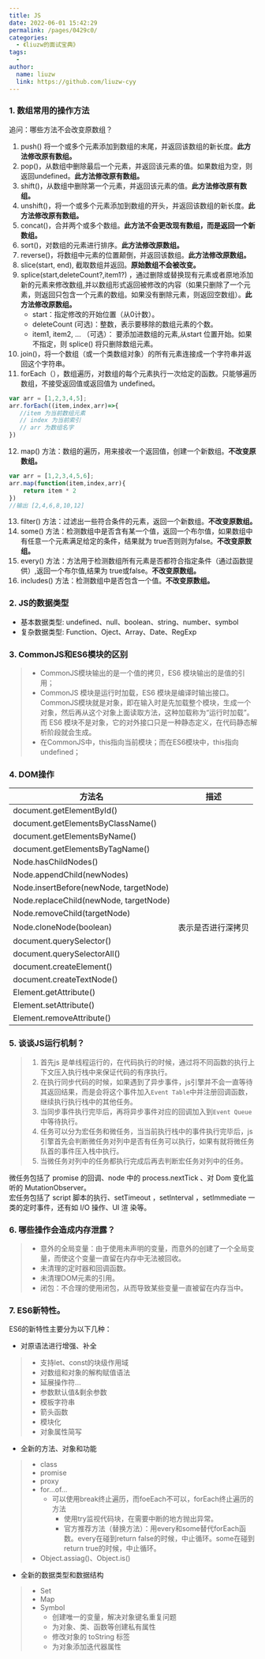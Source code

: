 ```yaml
---
title: JS
date: 2022-06-01 15:42:29
permalink: /pages/0429c0/
categories:
  - 《liuzw的面试宝典》
tags:
  -
author:
  name: liuzw
  link: https://github.com/liuzw-cyy
---
```

### 1. 数组常用的操作方法
追问：哪些方法不会改变原数组？
1. push() 将一个或多个元素添加到数组的末尾，并返回该数组的新长度。**此方法修改原有数组。**
2. pop()，从数组中删除最后一个元素，并返回该元素的值。如果数组为空，则返回undefined。**此方法修改原有数组。**
3. shift()，从数组中删除第一个元素，并返回该元素的值。**此方法修改原有数组。**
4. unshift()，将一个或多个元素添加到数组的开头，并返回该数组的新长度。**此方法修改原有数组。**
5. concat()，合并两个或多个数组。**此方法不会更改现有数组，而是返回一个新数组。**
6. sort()，对数组的元素进行排序。**此方法修改原数组。**
7. reverse()，将数组中元素的位置颠倒，并返回该数组。**此方法修改原数组。**
8. slice(start, end), 截取数组并返回。**原始数组不会被改变。**
9. splice(start,deleteCount?,item1?) ，通过删除或替换现有元素或者原地添加新的元素来修改数组,并以数组形式返回被修改的内容（如果只删除了一个元素，则返回只包含一个元素的数组。如果没有删除元素，则返回空数组）。**此方法修改原数组。**
    * start：指定修改的开始位置（从0计数）。
    * deleteCount (可选)：整数，表示要移除的数组元素的个数。
    * item1, item2, … （可选）：
要添加进数组的元素,从start 位置开始。如果不指定，则 splice() 将只删除数组元素。
10. join()，将一个数组（或一个类数组对象）的所有元素连接成一个字符串并返回这个字符串。
11. forEach（），数组遍历，对数组的每个元素执行一次给定的函数。只能够遍历数组，不接受返回值或返回值为 undefined。
```js
var arr = [1,2,3,4,5];
arr.forEach((item,index,arr)=>{
   //item 为当前数组元素
   // index 为当前索引
   // arr 为数组名字
})
```
12. map() 方法：数组的遍历，用来接收一个返回值，创建一个新数组。**不改变原数组。**
```js
var arr = [1,2,3,4,5,6];
arr.map(function(item,index,arr){
	return item * 2
})
//输出 [2,4,6,8,10,12]
```
13. filter() 方法：过滤出一些符合条件的元素，返回一个新数组。**不改变原数组。**
14. some() 方法：检测数组中是否含有某一个值，返回一个布尔值，如果数组中有任意一个元素满足给定的条件，结果就为 true否则则为false。**不改变原数组。**
15. every() 方法：方法用于检测数组所有元素是否都符合指定条件（通过函数提供）,返回一个布尔值,结果为 true或false。**不改变原数组。**
16. includes() 方法：检测数组中是否包含一个值。**不改变原数组。**
### 2. JS的数据类型
* 基本数据类型: undefined、null、boolean、string、number、symbol
* 复杂数据类型: Function、Oject、Array、Date、RegExp

### 3. CommonJS和ES6模块的区别
> * CommonJS模块输出的是一个值的拷贝，ES6 模块输出的是值的引用；
> * CommonJS 模块是运行时加载，ES6 模块是编译时输出接口。CommonJS模块就是对象，即在输入时是先加载整个模块，生成一个对象，然后再从这个对象上面读取方法，这种加载称为“运行时加载”。而 ES6 模块不是对象，它的对外接口只是一种静态定义，在代码静态解析阶段就会生成。
> * 在CommonJS中，this指向当前模块；而在ES6模块中，this指向undefined；
### 4. DOM操作
| 方法名                                  | 描述                |
| -------------------------------------- | ------------------ |
| document.getElementById()              |                    |
| document.getElementsByClassName()      |                    |
| document.getElementsByName()           |                    |
| document.getElementsByTagName()        |                    |
| Node.hasChildNodes()                   |                    |
| Node.appendChild(newNodes)             |                    |
| Node.insertBefore(newNode, targetNode) |                    |
| Node.replaceChild(newNode, targetNode) |                    |
| Node.removeChild(targetNode)           |                    |
| Node.cloneNode(boolean)                | 表示是否进行深拷贝    |
| document.querySelector()               |                    |
| document.querySelectorAll()            |                    |
| document.createElement()               |                    |
| document.createTextNode()              |                    |
| Element.getAttribute()                 |                    |
| Element.setAttribute()                 |                    |
| Element.removeAttribute()              |                    |
### 5. 谈谈JS运行机制？
> 1. 首先js 是单线程运行的，在代码执行的时候，通过将不同函数的执行上下文压入执行栈中来保证代码的有序执行。
> 2. 在执行同步代码的时候，如果遇到了异步事件，js引擎并不会一直等待其返回结果，而是会将这个事件加入`Event Table`中并注册回调函数，继续执行执行栈中的其他任务。
> 3. 当同步事件执行完毕后，再将异步事件对应的回调加入到`Event Queue`中等待执行。
> 4. 任务可以分为宏任务和微任务，当当前执行栈中的事件执行完毕后，js引擎首先会判断微任务对列中是否有任务可以执行，如果有就将微任务队首的事件压入栈中执行。
> 5. 当微任务对列中的任务都执行完成后再去判断宏任务对列中的任务。

微任务包括了 promise 的回调、node 中的 process.nextTick 、对 Dom 变化监听的 MutationObserver。\
宏任务包括了 script 脚本的执行、setTimeout ，setInterval ，setImmediate 一类的定时事件，还有如 I/O 操作、UI 渲
染等。

### 6. 哪些操作会造成内存泄露？
> * 意外的全局变量：由于使用未声明的变量，而意外的创建了一个全局变量，而使这个变量一直留在内存中无法被回收。
> * 未清理的定时器和回调函数。
> * 未清理DOM元素的引用。
> * 闭包：不合理的使用闭包，从而导致某些变量一直被留在内存当中。
### 7. ES6新特性。
ES6的新特性主要分为以下几种：
* 对原语法进行增强、补全
> * 支持let、const的块级作用域
> * 对数组和对象的解构赋值语法
> * 延展操作符...
> * 参数默认值&剩余参数
> * 模板字符串
> * 箭头函数
> * 模块化
> * 对象属性简写
* 全新的方法、对象和功能
> * class
> * promise
> * proxy
> * for...of...
>   * 可以使用break终止遍历，而foeEach不可以，forEach终止遍历的方法
>     * 使用try监视代码块，在需要中断的地方抛出异常。
>     * 官方推荐方法（替换方法）：用every和some替代forEach函数。every在碰到return false的时候，中止循环。some在碰到return true的时候，中止循环。
> * Object.assiag()、Object.is()
* 全新的数据类型和数据结构
> * Set
> * Map
> * Symbol
>   * 创建唯一的变量，解决对象键名重复问题
>   * 为对象、类、函数等创建私有属性
>   * 修改对象的 toString 标签
>   * 为对象添加迭代器属性

